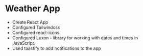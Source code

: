 # Weather App

- Create React App
- Configured Tailwindcss
- Configured react-icons
- Configured Luxon - library for working with dates and times in JavaScript.
- Used toastify to add notifications to the app
